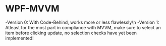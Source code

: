 # WPF-MVVM
-Version 0: With Code-Behind, works more or less flawlessly\n
-Version 1: Atleast for the most part in compliance with MVVM, make sure to select an item before clicking update, no selection checks have yet been implemented!
